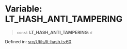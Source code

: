 # Variable: LT\_HASH\_ANTI\_TAMPERING

> `const` **LT\_HASH\_ANTI\_TAMPERING**: `d`

Defined in: [src/Utils/lt-hash.ts:60](https://github.com/Fokusdotid/bail/blob/a029a4f9908cd3806112e8438f5a31dda1376b84/src/Utils/lt-hash.ts#L60)

